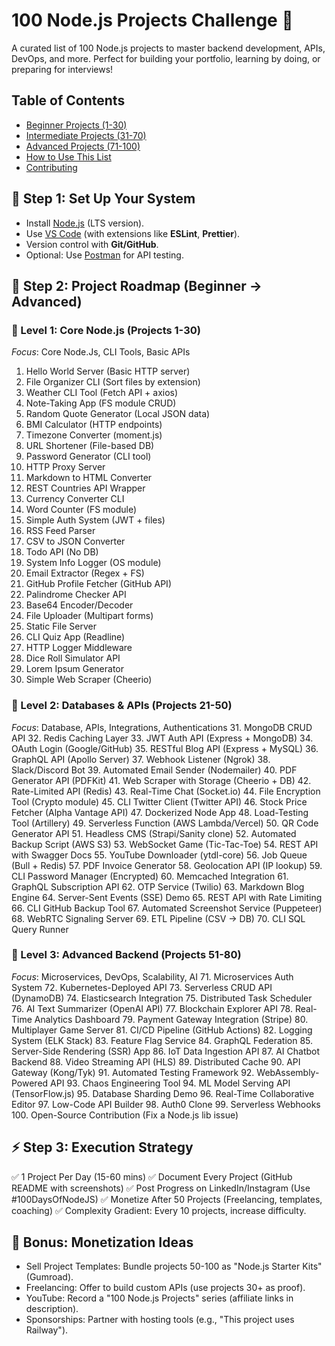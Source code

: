 # 100 Node.js Projects Challenge 🚀

A curated list of 100 Node.js projects to master backend development, APIs, DevOps, and more. Perfect for building your portfolio, learning by doing, or preparing for interviews!

## Table of Contents
- [Beginner Projects (1-30)](#beginner-projects-1-30)
- [Intermediate Projects (31-70)](#intermediate-projects-31-70)
- [Advanced Projects (71-100)](#advanced-projects-71-100)
- [How to Use This List](#how-to-use-this-list)
- [Contributing](#contributing)


## 🚀 Step 1: Set Up Your System
- Install [Node.js](https://nodejs.org/en) (LTS version).
- Use [VS Code](http://code.visualstudio.com/) (with extensions like __ESLint__, __Prettier__).
- Version control with __Git/GitHub__.
- Optional: Use [Postman](https://www.postman.com/) for API testing.


## 📌 Step 2: Project Roadmap (Beginner → Advanced)

### 🔹 Level 1: Core Node.js (Projects 1-30)
_Focus_: Core Node.Js, CLI Tools, Basic APIs
1. Hello World Server (Basic HTTP server)
2. File Organizer CLI (Sort files by extension)
3. Weather CLI Tool (Fetch API + axios)
4. Note-Taking App (FS module CRUD)
5. Random Quote Generator (Local JSON data)
6. BMI Calculator (HTTP endpoints)
7. Timezone Converter (moment.js)
8. URL Shortener (File-based DB)
9. Password Generator (CLI tool)
10. HTTP Proxy Server
11. Markdown to HTML Converter
12. REST Countries API Wrapper
13. Currency Converter CLI
14. Word Counter (FS module)
15. Simple Auth System (JWT + files)
16. RSS Feed Parser
17. CSV to JSON Converter
18. Todo API (No DB)
19. System Info Logger (OS module)
20. Email Extractor (Regex + FS)
21. GitHub Profile Fetcher (GitHub API)
22. Palindrome Checker API
23. Base64 Encoder/Decoder
24. File Uploader (Multipart forms)
25. Static File Server
26. CLI Quiz App (Readline)
27. HTTP Logger Middleware
28. Dice Roll Simulator API
29. Lorem Ipsum Generator
30. Simple Web Scraper (Cheerio)

### 🔹 Level 2: Databases & APIs (Projects 21-50)
_Focus_: Database, APIs, Integrations, Authentications
31. MongoDB CRUD API
32. Redis Caching Layer
33. JWT Auth API (Express + MongoDB)
34. OAuth Login (Google/GitHub)
35. RESTful Blog API (Express + MySQL)
36. GraphQL API (Apollo Server)
37. Webhook Listener (Ngrok)
38. Slack/Discord Bot
39. Automated Email Sender (Nodemailer)
40. PDF Generator API (PDFKit)
41. Web Scraper with Storage (Cheerio + DB)
42. Rate-Limited API (Redis)
43. Real-Time Chat (Socket.io)
44. File Encryption Tool (Crypto module)
45. CLI Twitter Client (Twitter API)
46. Stock Price Fetcher (Alpha Vantage API)
47. Dockerized Node App
48. Load-Testing Tool (Artillery)
49. Serverless Function (AWS Lambda/Vercel)
50. QR Code Generator API
51. Headless CMS (Strapi/Sanity clone)
52. Automated Backup Script (AWS S3)
53. WebSocket Game (Tic-Tac-Toe)
54. REST API with Swagger Docs
55. YouTube Downloader (ytdl-core)
56. Job Queue (Bull + Redis)
57. PDF Invoice Generator
58. Geolocation API (IP lookup)
59. CLI Password Manager (Encrypted)
60. Memcached Integration
61. GraphQL Subscription API
62. OTP Service (Twilio)
63. Markdown Blog Engine
64. Server-Sent Events (SSE) Demo
65. REST API with Rate Limiting
66. CLI GitHub Backup Tool
67. Automated Screenshot Service (Puppeteer)
68. WebRTC Signaling Server
69. ETL Pipeline (CSV → DB)
70. CLI SQL Query Runner

### 🔹 Level 3: Advanced Backend (Projects 51-80)
_Focus_: Microservices, DevOps, Scalability, AI
71. Microservices Auth System
72. Kubernetes-Deployed API
73. Serverless CRUD API (DynamoDB)
74. Elasticsearch Integration
75. Distributed Task Scheduler
76. AI Text Summarizer (OpenAI API)
77. Blockchain Explorer API
78. Real-Time Analytics Dashboard
79. Payment Gateway Integration (Stripe)
80. Multiplayer Game Server
81. CI/CD Pipeline (GitHub Actions)
82. Logging System (ELK Stack)
83. Feature Flag Service
84. GraphQL Federation
85. Server-Side Rendering (SSR) App
86. IoT Data Ingestion API
87. AI Chatbot Backend
88. Video Streaming API (HLS)
89. Distributed Cache
90. API Gateway (Kong/Tyk)
91. Automated Testing Framework
92. WebAssembly-Powered API
93. Chaos Engineering Tool
94. ML Model Serving API (TensorFlow.js)
95. Database Sharding Demo
96. Real-Time Collaborative Editor
97. Low-Code API Builder
98. Auth0 Clone
99. Serverless Webhooks
100. Open-Source Contribution (Fix a Node.js lib issue)


## ⚡ Step 3: Execution Strategy

✅ 1 Project Per Day (15-60 mins)
✅ Document Every Project (GitHub README with screenshots)
✅ Post Progress on LinkedIn/Instagram (Use #100DaysOfNodeJS)
✅ Monetize After 50 Projects (Freelancing, templates, coaching)
✅ Complexity Gradient: Every 10 projects, increase difficulty.

## 🔖 Bonus: Monetization Ideas
- Sell Project Templates: Bundle projects 50-100 as "Node.js Starter Kits" (Gumroad).
- Freelancing: Offer to build custom APIs (use projects 30+ as proof).
- YouTube: Record a "100 Node.js Projects" series (affiliate links in description).
- Sponsorships: Partner with hosting tools (e.g., "This project uses Railway").

